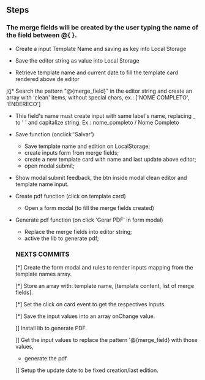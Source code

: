 ## Steps

### The merge fields will be created by the user typing the name of the field between @{ }.

* Create a input Template Name and saving as key into Local Storage

* Save the editor string as value into Local Storage

* Retrieve template name and current date to fill the template card rendered above de editor

j{j* Search the pattern "@{merge_field}" in the editor string and create an array with 'clean' items, without special chars, ex.: ['NOME COMPLETO', 'ENDERECO']

* This field's name must create input with same label's name, replacing _ to ' ' and capitalize string. Ex.: nome_completo / Nome Completo

* Save function (onclick 'Salvar')
  - Save template name and edition on LocalStorage;
  - create inputs form from merge fields;
  - create a new template card with name and last update above editor;
  - open modal submit;

* Show modal submit feedback, the btn inside modal clean editor and template name input.

* Create pdf function (click on template card)
  - Open a form modal (to fill the merge fields created)

* Generate pdf function (on click 'Gerar PDF' in form modal)
  - Replace the merge fields into editor string;
  - active the lib to generate pdf;


  ### NEXTS COMMITS 

  [*] Create the form modal and rules to render inputs mapping from the template names array.

  [*] Store an array with: template name, [template content, list of merge fields].

  [*] Set the click on card event to get the respectives inputs.

  [*] Save the input values into an array onChange value.

  [] Install lib to generate PDF.

  [] Get the input values to replace the pattern '@{merge_field} with those values,
    - generate the pdf  

  [] Setup the update date to be fixed creation/last edition.






